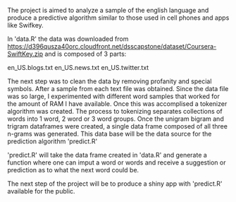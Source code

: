 The project is aimed to analyze a sample of the english language and produce a predictive algorithm similar to those used in cell phones and apps like Swifkey. 

In 'data.R' the data was downloaded from https://d396qusza40orc.cloudfront.net/dsscapstone/dataset/Coursera-SwiftKey.zip and is composed of 3 parts:

en_US.blogs.txt
en_US.news.txt
en_US.twitter.txt

The next step was to clean the data by removing profanity and special symbols. After a sample from each text file was obtained. Since the data file was so large, I experimented with different word samples that worked for the amount of RAM I have available. Once this was accomplised a tokenizer algorithm was created. The process to tokenizing separates collections of words into 1 word, 2 word or 3 word groups. Once the unigram bigram and trigram dataframes were created, a single data frame composed of all three n-grams was generated. This data base will be the data source for the prediction algorithm 'predict.R'

'predict.R' will take the data frame created in 'data.R' and generate a function where one can imput a word or words and receive a suggestion or prediction as to what the next word could be. 

The next step of the project will be to produce a shiny app with 'predict.R' available for the public. 
